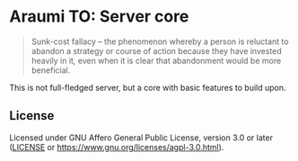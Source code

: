 # Araumi TO: Server core

> Sunk-cost fallacy – the phenomenon whereby a person is reluctant to abandon a strategy or course of action
> because they have invested heavily in it, even when it is clear that abandonment would be more beneficial.

This is not full-fledged server, but a core with basic features to build upon.

## License

Licensed under GNU Affero General Public License, version 3.0 or later ([LICENSE](LICENSE) or https://www.gnu.org/licenses/agpl-3.0.html).
